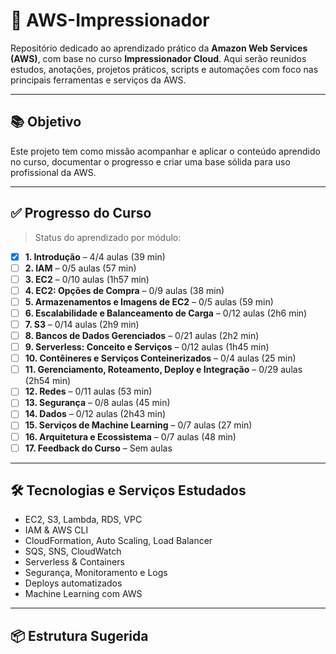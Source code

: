 # 🚀 AWS-Impressionador

Repositório dedicado ao aprendizado prático da **Amazon Web Services (AWS)**, com base no curso **Impressionador Cloud**. Aqui serão reunidos estudos, anotações, projetos práticos, scripts e automações com foco nas principais ferramentas e serviços da AWS.

---

## 📚 Objetivo

Este projeto tem como missão acompanhar e aplicar o conteúdo aprendido no curso, documentar o progresso e criar uma base sólida para uso profissional da AWS.

---

## ✅ Progresso do Curso

> Status do aprendizado por módulo:

- [x] **1. Introdução** – 4/4 aulas (39 min)
- [ ] **2. IAM** – 0/5 aulas (57 min)
- [ ] **3. EC2** – 0/10 aulas (1h57 min)
- [ ] **4. EC2: Opções de Compra** – 0/9 aulas (38 min)
- [ ] **5. Armazenamentos e Imagens de EC2** – 0/5 aulas (59 min)
- [ ] **6. Escalabilidade e Balanceamento de Carga** – 0/12 aulas (2h6 min)
- [ ] **7. S3** – 0/14 aulas (2h9 min)
- [ ] **8. Bancos de Dados Gerenciados** – 0/21 aulas (2h2 min)
- [ ] **9. Serverless: Conceito e Serviços** – 0/12 aulas (1h45 min)
- [ ] **10. Contêineres e Serviços Conteinerizados** – 0/4 aulas (25 min)
- [ ] **11. Gerenciamento, Roteamento, Deploy e Integração** – 0/29 aulas (2h54 min)
- [ ] **12. Redes** – 0/11 aulas (53 min)
- [ ] **13. Segurança** – 0/8 aulas (45 min)
- [ ] **14. Dados** – 0/12 aulas (2h43 min)
- [ ] **15. Serviços de Machine Learning** – 0/7 aulas (27 min)
- [ ] **16. Arquitetura e Ecossistema** – 0/7 aulas (48 min)
- [ ] **17. Feedback do Curso** – Sem aulas

---

## 🛠️ Tecnologias e Serviços Estudados

- EC2, S3, Lambda, RDS, VPC
- IAM & AWS CLI
- CloudFormation, Auto Scaling, Load Balancer
- SQS, SNS, CloudWatch
- Serverless & Containers
- Segurança, Monitoramento e Logs
- Deploys automatizados
- Machine Learning com AWS

---

## 📦 Estrutura Sugerida


